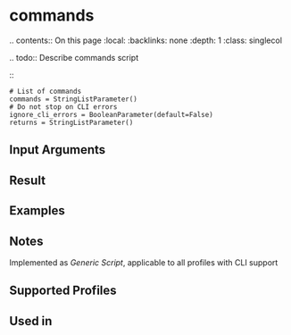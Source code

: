 

# commands

.. contents:: On this page
    :local:
    :backlinks: none
    :depth: 1
    :class: singlecol

.. todo::
    Describe commands script

::

    # List of commands
    commands = StringListParameter()
    # Do not stop on CLI errors
    ignore_cli_errors = BooleanParameter(default=False)
    returns = StringListParameter()

Input Arguments
---------------

Result
------

Examples
--------

Notes
-----
Implemented as *Generic Script*, applicable to all profiles
with CLI support

Supported Profiles
------------------

Used in
-------
